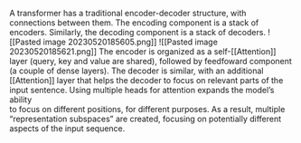 A transformer has a traditional encoder-decoder structure, with connections between them.
The encoding component is a stack of encoders. Similarly, the decoding component is a stack of decoders.
![[Pasted image 20230520185605.png]]
![[Pasted image 20230520185621.png]]
The encoder is organized as a self-[[Attention]] layer (query, key and value are shared), followed by feedfoward component (a couple of dense layers). The decoder is similar, with an additional [[Attention]] layer that helps the decoder to focus on relevant parts of the input sentence. Using multiple heads for attention expands the model’s ability  
to focus on different positions, for different purposes. As a result, multiple “representation subspaces” are created, focusing on potentially different aspects of the input sequence.